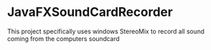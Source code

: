 # JavaFXSoundCardRecorder

This project specifically uses windows StereoMix to record all sound coming from the computers soundcard
